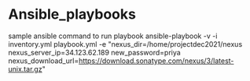 # Ansible_playbooks
sample ansible command to run playbook ansible-playbook -v -i inventory.yml playbook.yml -e "nexus_dir=/home/projectdec2021/nexus nexus_server_ip=34.123.62.189 new_password=priya nexus_download_url=https://download.sonatype.com/nexus/3/latest-unix.tar.gz"

